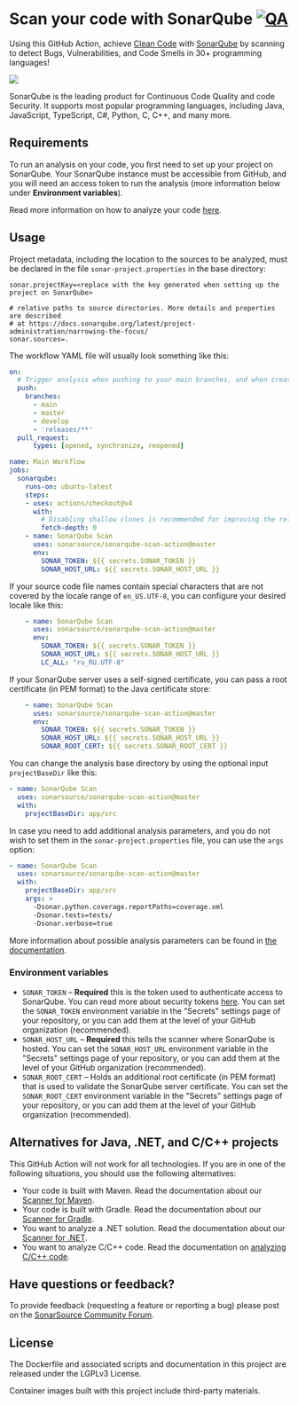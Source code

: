 # Scan your code with SonarQube [![QA](https://github.com/SonarSource/sonarqube-scan-action/actions/workflows/qa.yml/badge.svg)](https://github.com/SonarSource/sonarqube-scan-action/actions/workflows/qa.yml)

Using this GitHub Action, achieve [Clean Code](https://www.sonarsource.com/solutions/clean-code/?utm_medium=referral&utm_source=github&utm_campaign=clean-code&utm_content=sonarqube-scan-action) with [SonarQube](https://www.sonarqube.org/) by scanning to detect Bugs, Vulnerabilities, and Code Smells in 30+ programming languages!

<img src="./images/SonarQube-72px.png">

SonarQube is the leading product for Continuous Code Quality and code Security. It supports most popular programming languages, including Java, JavaScript, TypeScript, C#, Python, C, C++, and many more.

## Requirements

To run an analysis on your code, you first need to set up your project on SonarQube. Your SonarQube instance must be accessible from GitHub, and you will need an access token to run the analysis (more information below under **Environment variables**).

Read more information on how to analyze your code [here](https://docs.sonarqube.org/latest/analysis/github-integration/).

## Usage

Project metadata, including the location to the sources to be analyzed, must be declared in the file `sonar-project.properties` in the base directory:

```properties
sonar.projectKey=<replace with the key generated when setting up the project on SonarQube>

# relative paths to source directories. More details and properties are described
# at https://docs.sonarqube.org/latest/project-administration/narrowing-the-focus/ 
sonar.sources=.
```

The workflow YAML file will usually look something like this:

```yaml
on:
  # Trigger analysis when pushing to your main branches, and when creating a pull request.
  push:
    branches:
      - main
      - master
      - develop
      - 'releases/**'
  pull_request:
      types: [opened, synchronize, reopened]

name: Main Workflow
jobs:
  sonarqube:
    runs-on: ubuntu-latest
    steps:
    - uses: actions/checkout@v4
      with:
        # Disabling shallow clones is recommended for improving the relevancy of reporting
        fetch-depth: 0
    - name: SonarQube Scan
      uses: sonarsource/sonarqube-scan-action@master
      env:
        SONAR_TOKEN: ${{ secrets.SONAR_TOKEN }}
        SONAR_HOST_URL: ${{ secrets.SONAR_HOST_URL }}
```

If your source code file names contain special characters that are not covered by the locale range of `en_US.UTF-8`, you can configure your desired locale like this:

```yaml
    - name: SonarQube Scan
      uses: sonarsource/sonarqube-scan-action@master
      env:
        SONAR_TOKEN: ${{ secrets.SONAR_TOKEN }}
        SONAR_HOST_URL: ${{ secrets.SONAR_HOST_URL }}
        LC_ALL: "ru_RU.UTF-8"
```

If your SonarQube server uses a self-signed certificate, you can pass a root certificate (in PEM format) to the Java certificate store:

```yaml
    - name: SonarQube Scan
      uses: sonarsource/sonarqube-scan-action@master
      env:
        SONAR_TOKEN: ${{ secrets.SONAR_TOKEN }}
        SONAR_HOST_URL: ${{ secrets.SONAR_HOST_URL }}
        SONAR_ROOT_CERT: ${{ secrets.SONAR_ROOT_CERT }}
```

You can change the analysis base directory by using the optional input `projectBaseDir` like this:

```yaml
- name: SonarQube Scan
  uses: sonarsource/sonarqube-scan-action@master
  with:
    projectBaseDir: app/src
```

In case you need to add additional analysis parameters, and you do not wish to set them in the `sonar-project.properties` file, you can use the `args` option:

```yaml
- name: SonarQube Scan
  uses: sonarsource/sonarqube-scan-action@master
  with:
    projectBaseDir: app/src
    args: >
      -Dsonar.python.coverage.reportPaths=coverage.xml
      -Dsonar.tests=tests/
      -Dsonar.verbose=true
```

More information about possible analysis parameters can be found in [the documentation](https://redirect.sonarsource.com/doc/analysis-parameters.html).

### Environment variables

- `SONAR_TOKEN` – **Required** this is the token used to authenticate access to SonarQube. You can read more about security tokens [here](https://docs.sonarqube.org/latest/user-guide/user-token/). You can set the `SONAR_TOKEN` environment variable in the "Secrets" settings page of your repository, or you can add them at the level of your GitHub organization (recommended).
- `SONAR_HOST_URL` – **Required** this tells the scanner where SonarQube is hosted. You can set the `SONAR_HOST_URL` environment variable in the "Secrets" settings page of your repository, or you can add them at the level of your GitHub organization (recommended).
- `SONAR_ROOT_CERT` – Holds an additional root certificate (in PEM format) that is used to validate the SonarQube server certificate. You can set the `SONAR_ROOT_CERT` environment variable in the "Secrets" settings page of your repository, or you can add them at the level of your GitHub organization (recommended).

## Alternatives for Java, .NET, and C/C++ projects

This GitHub Action will not work for all technologies. If you are in one of the following situations, you should use the following alternatives:

* Your code is built with Maven. Read the documentation about our [Scanner for Maven](https://redirect.sonarsource.com/doc/install-configure-scanner-maven.html).
* Your code is built with Gradle. Read the documentation about our [Scanner for Gradle](https://redirect.sonarsource.com/doc/gradle.html).
* You want to analyze a .NET solution. Read the documentation about our [Scanner for .NET](https://redirect.sonarsource.com/doc/install-configure-scanner-msbuild.html).
* You want to analyze C/C++ code. Read the documentation on [analyzing C/C++ code](https://docs.sonarqube.org/latest/analysis/languages/cfamily/).

## Have questions or feedback?

To provide feedback (requesting a feature or reporting a bug) please post on the [SonarSource Community Forum](https://community.sonarsource.com/tags/c/help/sq/github-actions).

## License

The Dockerfile and associated scripts and documentation in this project are released under the LGPLv3 License.

Container images built with this project include third-party materials.

